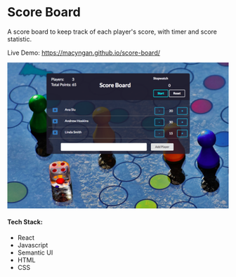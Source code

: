 # Score Board
A score board to keep track of each player's score, with timer and score statistic.

Live Demo:
https://macyngan.github.io/score-board/

![alt text](https://github.com/macyngan/score-board/blob/master/demo/screenshots/screenshot_01.png "Score Board Screenshot")

#### Tech Stack:
* React
* Javascript
* Semantic UI
* HTML
* CSS
